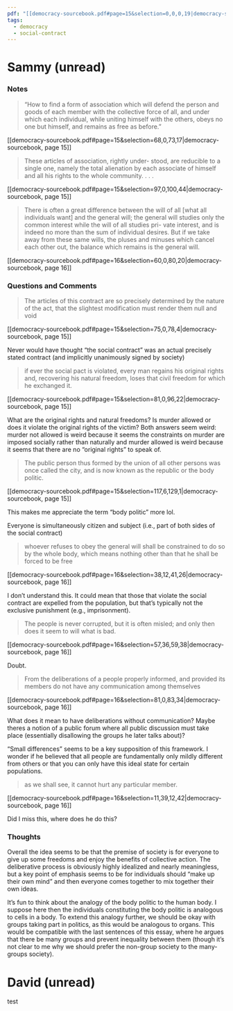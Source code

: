 ```yaml
---
pdf: "[[democracy-sourcebook.pdf#page=15&selection=0,0,0,19|democracy-sourcebook, page 15]]"
tags:
  - democracy
  - social-contract
---
```

# Sammy (unread)

### Notes

> “How to find a form of association which will defend the person and goods of each member with the collective force of all, and under which each individual, while uniting himself with the others, obeys no one but himself, and remains as free as before.”

[[democracy-sourcebook.pdf#page=15&selection=68,0,73,17|democracy-sourcebook, page 15]]

> These articles of association, rightly under- stood, are reducible to a single one, namely the total alienation by each associate of himself and all his rights to the whole community. . . .

[[democracy-sourcebook.pdf#page=15&selection=97,0,100,44|democracy-sourcebook, page 15]]

> There is often a great difference between the will of all \[what all individuals want\] and the general will; the general will studies only the common interest while the will of all studies pri- vate interest, and is indeed no more than the sum of individual desires. But if we take away from these same wills, the pluses and minuses which cancel each other out, the balance which remains is the general will.

[[democracy-sourcebook.pdf#page=16&selection=60,0,80,20|democracy-sourcebook, page 16]]
### Questions and Comments

> The articles of this contract are so precisely determined by the nature of the act, that the slightest modification must render them null and void

[[democracy-sourcebook.pdf#page=15&selection=75,0,78,4|democracy-sourcebook, page 15]]

Never would have thought “the social contract” was an actual precisely stated contract (and implicitly unanimously signed by society)

> if ever the social pact is violated, every man regains his original rights and, recovering his natural freedom, loses that civil freedom for which he exchanged it.

[[democracy-sourcebook.pdf#page=15&selection=81,0,96,22|democracy-sourcebook, page 15]]

What are the original rights and natural freedoms? Is murder allowed or does it violate the original rights of the victim? Both answers seem weird: murder not allowed is weird because it seems the constraints on murder are imposed socially rather than naturally and murder allowed is weird because it seems that there are no “original rights” to speak of.

> The public person thus formed by the union of all other persons was once called the city, and is now known as the republic or the body politic.

[[democracy-sourcebook.pdf#page=15&selection=117,6,129,1|democracy-sourcebook, page 15]]

This makes me appreciate the term “body politic” more lol.

Everyone is simultaneously citizen and subject (i.e., part of both sides of the social contract)

> whoever refuses to obey the general will shall be constrained to do so by the whole body, which means nothing other than that he shall be forced to be free

[[democracy-sourcebook.pdf#page=16&selection=38,12,41,26|democracy-sourcebook, page 16]]

I don’t understand this. It could mean that those that violate the social contract are expelled from the population, but that’s typically not the exclusive punishment (e.g., imprisonment).

> The people is never corrupted, but it is often misled; and only then does it seem to will what is bad.

[[democracy-sourcebook.pdf#page=16&selection=57,36,59,38|democracy-sourcebook, page 16]]

Doubt.

> From the deliberations of a people properly informed, and provided its members do not have any communication among themselves

[[democracy-sourcebook.pdf#page=16&selection=81,0,83,34|democracy-sourcebook, page 16]]

What does it mean to have deliberations without communication? Maybe theres a notion of a public forum where all public discussion must take place (essentially disallowing the groups he later talks about)?


“Small differences” seems to be a key supposition of this framework. I wonder if he believed that all people are fundamentally only mildly different from others or that you can only have this ideal state for certain populations.

> as we shall see, it cannot hurt any particular member.

[[democracy-sourcebook.pdf#page=16&selection=11,39,12,42|democracy-sourcebook, page 16]]

Did I miss this, where does he do this?

### Thoughts

Overall the idea seems to be that the premise of society is for everyone to give up some freedoms and enjoy the benefits of collective action. The deliberative process is obviously highly idealized and nearly meaningless, but a key point of emphasis seems to be for individuals should “make up their own mind” and then everyone comes together to mix together their own ideas.

It’s fun to think about the analogy of the body politic to the human body. I suppose here then the individuals constituting the body politic is analogous to cells in a body. To extend this analogy further, we should be okay with groups taking part in politics, as this would be analogous to organs. This would be compatible with the last sentences of this essay, where he argues that there be many groups and prevent inequality between them (though it’s not clear to me why we should prefer the non-group society to the many-groups society).
# David (unread)

test